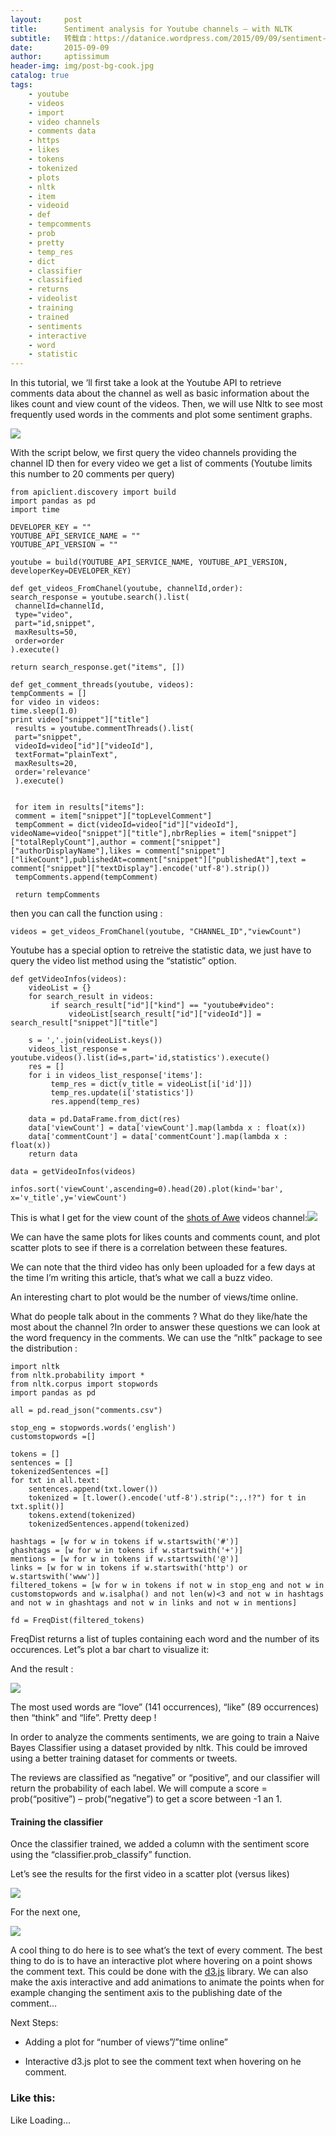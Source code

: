 ```yaml
---
layout:     post
title:      Sentiment analysis for Youtube channels – with NLTK
subtitle:   转载自：https://datanice.wordpress.com/2015/09/09/sentiment-analysis-for-youtube-channels-with-nltk/
date:       2015-09-09
author:     aptissimum
header-img: img/post-bg-cook.jpg
catalog: true
tags:
    - youtube
    - videos
    - import
    - video channels
    - comments data
    - https
    - likes
    - tokens
    - tokenized
    - plots
    - nltk
    - item
    - videoid
    - def
    - tempcomments
    - prob
    - pretty
    - temp_res
    - dict
    - classifier
    - classified
    - returns
    - videolist
    - training
    - trained
    - sentiments
    - interactive
    - word
    - statistic
---
```


In this tutorial, we ‘ll first take a look at the Youtube API to retrieve comments data about the channel as well as basic information about the likes count and view count of the videos. Then, we will use Nltk to see most frequently used words in the comments and plot some sentiment graphs.

[![](https://datanice.files.wordpress.com/2015/09/download1-e1441826980693.jpeg?w=525)
](https://datanice.files.wordpress.com/2015/09/download1-e1441826980693.jpeg)

With the script below, we first query the video channels providing the channel ID then for every video we get a list of comments (Youtube limits this number to 20 comments per query)

```
from apiclient.discovery import build 
import pandas as pd 
import time

DEVELOPER_KEY = "" 
YOUTUBE_API_SERVICE_NAME = ""
YOUTUBE_API_VERSION = ""

youtube = build(YOUTUBE_API_SERVICE_NAME, YOUTUBE_API_VERSION, developerKey=DEVELOPER_KEY)

def get_videos_FromChanel(youtube, channelId,order):
search_response = youtube.search().list(
 channelId=channelId,
 type="video",
 part="id,snippet",
 maxResults=50,
 order=order
).execute()

return search_response.get("items", [])

def get_comment_threads(youtube, videos):
tempComments = []
for video in videos:
time.sleep(1.0)
print video["snippet"]["title"]
 results = youtube.commentThreads().list(
 part="snippet",
 videoId=video["id"]["videoId"],
 textFormat="plainText",
 maxResults=20,
 order='relevance'
 ).execute()

 
 for item in results["items"]:
 comment = item["snippet"]["topLevelComment"]
 tempComment = dict(videoId=video["id"]["videoId"], videoName=video["snippet"]["title"],nbrReplies = item["snippet"]["totalReplyCount"],author = comment["snippet"]["authorDisplayName"],likes = comment["snippet"]["likeCount"],publishedAt=comment["snippet"]["publishedAt"],text = comment["snippet"]["textDisplay"].encode('utf-8').strip())
 tempComments.append(tempComment)
 
 return tempComments

```

then you can call the function using :

```
videos = get_videos_FromChanel(youtube, "CHANNEL_ID","viewCount")
```

Youtube has a special option to retreive the statistic data, we just have to query the video list method using the “statistic” option.

```
def getVideoInfos(videos):
    videoList = {}
    for search_result in videos:
         if search_result["id"]["kind"] == "youtube#video":
             videoList[search_result["id"]["videoId"]] = search_result["snippet"]["title"]

    s = ','.join(videoList.keys())
    videos_list_response = youtube.videos().list(id=s,part='id,statistics').execute()
    res = []
    for i in videos_list_response['items']:
         temp_res = dict(v_title = videoList[i['id']])
         temp_res.update(i['statistics'])
         res.append(temp_res)

    data = pd.DataFrame.from_dict(res)
    data['viewCount'] = data['viewCount'].map(lambda x : float(x))
    data['commentCount'] = data['commentCount'].map(lambda x : float(x))
    return data

data = getVideoInfos(videos)

infos.sort('viewCount',ascending=0).head(20).plot(kind='bar', x='v_title',y='viewCount')

```

This is what I get for the view count of the [shots of Awe](https://www.youtube.com/channel/UClYb9NpXnRemxYoWbcYANsA) videos channel:[![](https://datanice.files.wordpress.com/2015/09/screenshot-from-2015-09-09-175623.png?w=525)
](https://datanice.files.wordpress.com/2015/09/screenshot-from-2015-09-09-175623.png)

We can have the same plots for likes counts and comments count, and plot scatter plots to see if there is a correlation between these features.

We can note that the third video has only been uploaded for a few days at the time I’m writing this article, that’s what we call a buzz video.

An interesting chart to plot would be the number of views/time online.

What do people talk about in the comments ? What do they like/hate the most about the channel ?In order to answer these questions we can look at the word frequency in the comments. We can use the “nltk” package to see the distribution :

```
import nltk
from nltk.probability import *
from nltk.corpus import stopwords
import pandas as pd

all = pd.read_json("comments.csv")

stop_eng = stopwords.words('english')
customstopwords =[]

tokens = []
sentences = []
tokenizedSentences =[]
for txt in all.text:
    sentences.append(txt.lower())
    tokenized = [t.lower().encode('utf-8').strip(":,.!?") for t in txt.split()]
    tokens.extend(tokenized)
    tokenizedSentences.append(tokenized)

hashtags = [w for w in tokens if w.startswith('#')]
ghashtags = [w for w in tokens if w.startswith('+')]
mentions = [w for w in tokens if w.startswith('@')]
links = [w for w in tokens if w.startswith('http') or w.startswith('www')]
filtered_tokens = [w for w in tokens if not w in stop_eng and not w in customstopwords and w.isalpha() and not len(w)<3 and not w in hashtags and not w in ghashtags and not w in links and not w in mentions]

fd = FreqDist(filtered_tokens)

```

FreqDist returns a list of tuples containing each word and the number of its occurences. Let”s plot a bar chart to visualize it:

And the result :

[![](https://datanice.files.wordpress.com/2015/09/screenshot-from-2015-09-09-203414.png?w=726&h=420)
](https://datanice.files.wordpress.com/2015/09/screenshot-from-2015-09-09-203414.png)

The most used words are “love” (141 occurrences), “like” (89 occurrences) then “think” and “life”. Pretty deep !

In order to analyze the comments sentiments, we are going to train a Naive Bayes Classifier using a dataset provided by nltk. This could be imroved using a better training dataset for comments or tweets.

The reviews are classified as “negative” or “positive”, and our classifier will return the probability of each label. We will compute a score = prob(“positive”) – prob(“negative”) to get a score between -1 an 1.

#### Training the classifier

Once the classifier trained, we added a column with the sentiment score using the “classifier.prob_classify” function.

Let’s see the results for the first video in a scatter plot (versus likes)

[![](https://datanice.files.wordpress.com/2015/09/screenshot-from-2015-09-09-210331.png?w=799&h=471)
](https://datanice.files.wordpress.com/2015/09/screenshot-from-2015-09-09-210331.png)

For the next one,

[![](https://datanice.files.wordpress.com/2015/09/screenshot-from-2015-09-09-210427.png?w=525)
](https://datanice.files.wordpress.com/2015/09/screenshot-from-2015-09-09-210427.png)

A cool thing to do here is to see what’s the text of every comment. The best thing to do is to have an interactive plot where hovering on a point shows the comment text. This could be done with the [d3.js](http://d3js.org/) library. We can also make the axis interactive and add animations to animate the points when for example changing the sentiment axis to the publishing date of the comment…

Next Steps:

- Adding a plot for “number of views”/”time online”

- Interactive d3.js plot to see the comment text when hovering on he comment.






### Like this:

Like Loading...

